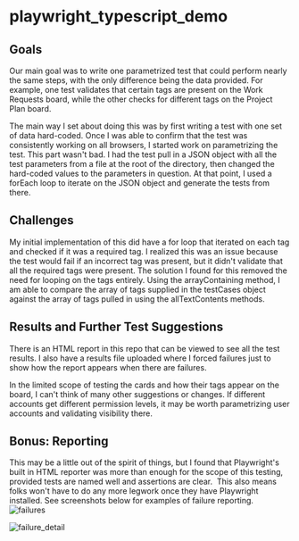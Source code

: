 # playwright_typescript_demo

## Goals
Our main goal was to write one parametrized test that could perform nearly the same steps, with the only difference being the data provided. For example, one test validates that certain tags are present on the Work Requests board, while the other checks for different tags on the Project Plan board. 

The main way I set about doing this was by first writing a test with one set of data hard-coded. Once I was able to confirm that the test was consistently working on all browsers, I started work on parametrizing the test. This part wasn't bad. I had the test pull in a JSON object with all the test parameters from a file at the root of the directory, then changed the hard-coded values to the parameters in question. At that point, I used a forEach loop to iterate on the JSON object and generate the tests from there.

## Challenges
My initial implementation of this did have a for loop that iterated on each tag and checked if it was a required tag. I realized this was an issue because the test would fail if an incorrect tag was present, but it didn't validate that all the required tags were present. The solution I found for this removed the need for looping on the tags entirely. Using the arrayContaining method, I am able to compare the array of tags supplied in the testCases object against the array of tags pulled in using the allTextContents methods.

## Results and Further Test Suggestions
There is an HTML report in this repo that can be viewed to see all the test results. I also have a results file uploaded where I forced failures just to show how the report appears when there are failures. 

In the limited scope of testing the cards and how their tags appear on the board, I can't think of many other suggestions or changes. If different accounts get different permission levels, it may be worth parametrizing user accounts and validating visibility there. 

## Bonus: Reporting
This may be a little out of the spirit of things, but I found that Playwright's built in HTML reporter was more than enough for the scope of this testing, provided tests are named well and assertions are clear.  This also means folks won't have to do any more legwork once they have Playwright installed. See screenshots below for examples of failure reporting.
![failures](https://github.com/dwright68/playwright_typescript_demo/assets/88564212/e15442d3-3ef6-4a5f-a826-7a61c2898aeb)

![failure_detail](https://github.com/dwright68/playwright_typescript_demo/assets/88564212/2b09af1e-851d-4496-8c03-f1b46fcc1426)
